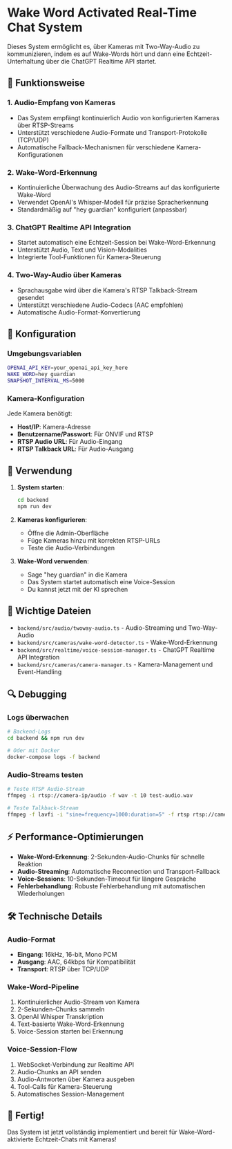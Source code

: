 # Wake Word Activated Real-Time Chat System

Dieses System ermöglicht es, über Kameras mit Two-Way-Audio zu kommunizieren, indem es auf Wake-Words hört und dann eine Echtzeit-Unterhaltung über die ChatGPT Realtime API startet.

## 🎯 Funktionsweise

### 1. Audio-Empfang von Kameras
- Das System empfängt kontinuierlich Audio von konfigurierten Kameras über RTSP-Streams
- Unterstützt verschiedene Audio-Formate und Transport-Protokolle (TCP/UDP)
- Automatische Fallback-Mechanismen für verschiedene Kamera-Konfigurationen

### 2. Wake-Word-Erkennung
- Kontinuierliche Überwachung des Audio-Streams auf das konfigurierte Wake-Word
- Verwendet OpenAI's Whisper-Modell für präzise Spracherkennung
- Standardmäßig auf "hey guardian" konfiguriert (anpassbar)

### 3. ChatGPT Realtime API Integration
- Startet automatisch eine Echtzeit-Session bei Wake-Word-Erkennung
- Unterstützt Audio, Text und Vision-Modalities
- Integrierte Tool-Funktionen für Kamera-Steuerung

### 4. Two-Way-Audio über Kameras
- Sprachausgabe wird über die Kamera's RTSP Talkback-Stream gesendet
- Unterstützt verschiedene Audio-Codecs (AAC empfohlen)
- Automatische Audio-Format-Konvertierung

## 🔧 Konfiguration

### Umgebungsvariablen
```bash
OPENAI_API_KEY=your_openai_api_key_here
WAKE_WORD=hey guardian
SNAPSHOT_INTERVAL_MS=5000
```

### Kamera-Konfiguration
Jede Kamera benötigt:
- **Host/IP**: Kamera-Adresse
- **Benutzername/Passwort**: Für ONVIF und RTSP
- **RTSP Audio URL**: Für Audio-Eingang
- **RTSP Talkback URL**: Für Audio-Ausgang

## 🚀 Verwendung

1. **System starten**:
   ```bash
   cd backend
   npm run dev
   ```

2. **Kameras konfigurieren**:
   - Öffne die Admin-Oberfläche
   - Füge Kameras hinzu mit korrekten RTSP-URLs
   - Teste die Audio-Verbindungen

3. **Wake-Word verwenden**:
   - Sage "hey guardian" in die Kamera
   - Das System startet automatisch eine Voice-Session
   - Du kannst jetzt mit der KI sprechen

## 📁 Wichtige Dateien

- `backend/src/audio/twoway-audio.ts` - Audio-Streaming und Two-Way-Audio
- `backend/src/cameras/wake-word-detector.ts` - Wake-Word-Erkennung
- `backend/src/realtime/voice-session-manager.ts` - ChatGPT Realtime API Integration
- `backend/src/cameras/camera-manager.ts` - Kamera-Management und Event-Handling

## 🔍 Debugging

### Logs überwachen
```bash
# Backend-Logs
cd backend && npm run dev

# Oder mit Docker
docker-compose logs -f backend
```

### Audio-Streams testen
```bash
# Teste RTSP Audio-Stream
ffmpeg -i rtsp://camera-ip/audio -f wav -t 10 test-audio.wav

# Teste Talkback-Stream
ffmpeg -f lavfi -i "sine=frequency=1000:duration=5" -f rtsp rtsp://camera-ip/talkback
```

## ⚡ Performance-Optimierungen

- **Wake-Word-Erkennung**: 2-Sekunden-Audio-Chunks für schnelle Reaktion
- **Audio-Streaming**: Automatische Reconnection und Transport-Fallback
- **Voice-Sessions**: 10-Sekunden-Timeout für längere Gespräche
- **Fehlerbehandlung**: Robuste Fehlerbehandlung mit automatischen Wiederholungen

## 🛠️ Technische Details

### Audio-Format
- **Eingang**: 16kHz, 16-bit, Mono PCM
- **Ausgang**: AAC, 64kbps für Kompatibilität
- **Transport**: RTSP über TCP/UDP

### Wake-Word-Pipeline
1. Kontinuierlicher Audio-Stream von Kamera
2. 2-Sekunden-Chunks sammeln
3. OpenAI Whisper Transkription
4. Text-basierte Wake-Word-Erkennung
5. Voice-Session starten bei Erkennung

### Voice-Session-Flow
1. WebSocket-Verbindung zur Realtime API
2. Audio-Chunks an API senden
3. Audio-Antworten über Kamera ausgeben
4. Tool-Calls für Kamera-Steuerung
5. Automatisches Session-Management

## 🎉 Fertig!

Das System ist jetzt vollständig implementiert und bereit für Wake-Word-aktivierte Echtzeit-Chats mit Kameras!